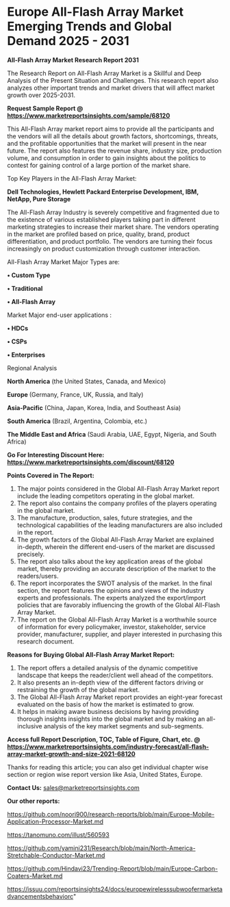 # Europe All-Flash Array Market Emerging Trends and Global Demand 2025 - 2031

<strong>All-Flash Array Market Research Report 2031</strong>

The Research Report on All-Flash Array Market is a Skillful and Deep Analysis of the Present Situation and Challenges. This research report also analyzes other important trends and market drivers that will affect market growth over 2025-2031.

<strong>Request Sample Report @ <a href=https://www.marketreportsinsights.com/sample/68120>https://www.marketreportsinsights.com/sample/68120</a></strong>

This All-Flash Array market report aims to provide all the participants and the vendors will all the details about growth factors, shortcomings, threats, and the profitable opportunities that the market will present in the near future. The report also features the revenue share, industry size, production volume, and consumption in order to gain insights about the politics to contest for gaining control of a large portion of the market share.

Top Key Players in the All-Flash Array Market:

<strong>Dell Technologies, Hewlett Packard Enterprise Development, IBM, NetApp, Pure Storage</strong>

The All-Flash Array Industry is severely competitive and fragmented due to the existence of various established players taking part in different marketing strategies to increase their market share. The vendors operating in the market are profiled based on price, quality, brand, product differentiation, and product portfolio. The vendors are turning their focus increasingly on product customization through customer interaction.

All-Flash Array Market Major Types are:

<strong>• Custom Type

• Traditional

• All-Flash Array</strong>

Market Major end-user applications :

<strong>• HDCs

• CSPs

• Enterprises</strong>

Regional Analysis

</u><strong><b>North America</b></strong> (the United States, Canada, and Mexico)

<strong><b>Europe </b></strong>(Germany, France, UK, Russia, and Italy)

<strong><b>Asia-Pacific</b></strong> (China, Japan, Korea, India, and Southeast Asia)

<strong><b>South America</b></strong> (Brazil, Argentina, Colombia, etc.)

<strong><b>The Middle East and Africa</b></strong> (Saudi Arabia, UAE, Egypt, Nigeria, and South Africa)

<strong>Go For Interesting Discount Here: <a href=https://www.marketreportsinsights.com/discount/68120>https://www.marketreportsinsights.com/discount/68120</a></strong>

<strong>Points Covered in The Report:</strong>
<ol>
  <li>The major points considered in the Global All-Flash Array Market report include the leading competitors operating in the global market.</li>
  <li>The report also contains the company profiles of the players operating in the global market.</li>
  <li>The manufacture, production, sales, future strategies, and the technological capabilities of the leading manufacturers are also included in the report.</li>
  <li>The growth factors of the Global All-Flash Array Market are explained in-depth, wherein the different end-users of the market are discussed precisely.</li>
  <li>The report also talks about the key application areas of the global market, thereby providing an accurate description of the market to the readers/users.</li>
  <li>The report incorporates the SWOT analysis of the market. In the final section, the report features the opinions and views of the industry experts and professionals. The experts analyzed the export/import policies that are favorably influencing the growth of the Global All-Flash Array Market.</li>
  <li>The report on the Global All-Flash Array Market is a worthwhile source of information for every policymaker, investor, stakeholder, service provider, manufacturer, supplier, and player interested in purchasing this research document.</li>
</ol>
<strong>Reasons for Buying Global All-Flash Array Market Report:</strong>

<ol>
  <li>The report offers a detailed analysis of the dynamic competitive landscape that keeps the reader/client well ahead of the competitors.</li>
  <li>It also presents an in-depth view of the different factors driving or restraining the growth of the global market.</li>
  <li>The Global All-Flash Array Market report provides an eight-year forecast evaluated on the basis of how the market is estimated to grow.</li>
  <li>It helps in making aware business decisions by having providing thorough insights insights into the global market and by making an all-inclusive analysis of the key market segments and sub-segments.</li>
</ol>
<strong>Access full Report Description, TOC, Table of Figure, Chart, etc. @ <a href=https://www.marketreportsinsights.com/industry-forecast/all-flash-array-market-growth-and-size-2021-68120>https://www.marketreportsinsights.com/industry-forecast/all-flash-array-market-growth-and-size-2021-68120</a></strong>


Thanks for reading this article; you can also get individual chapter wise section or region wise report version like Asia, United States, Europe.

<strong>Contact Us:</strong>
sales@marketreportsinsights.com

<strong>Our other reports:</strong>

<a href=https://github.com/noori900/research-reports/blob/main/Europe-Mobile-Application-Processor-Market.md>https://github.com/noori900/research-reports/blob/main/Europe-Mobile-Application-Processor-Market.md</a>

<a href=https://tanomuno.com/illust/560593>https://tanomuno.com/illust/560593</a>

<a href=https://github.com/yamini231/Research/blob/main/North-America-Stretchable-Conductor-Market.md>https://github.com/yamini231/Research/blob/main/North-America-Stretchable-Conductor-Market.md</a>

<a href=https://github.com/Hindavi23/Trending-Report/blob/main/Europe-Carbon-Coaters-Market.md>https://github.com/Hindavi23/Trending-Report/blob/main/Europe-Carbon-Coaters-Market.md</a>

<a href=https://issuu.com/reportsinsights24/docs/europewirelesssubwoofermarketadvancementsbehaviorc>https://issuu.com/reportsinsights24/docs/europewirelesssubwoofermarketadvancementsbehaviorc</a>"
